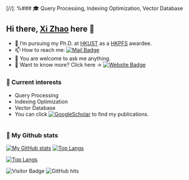 
[//]: %### :mortar_board: Query Processing, Indexing Optimization, Vector Database


## Hi there, [Xi Zhao](https://github.com/Jacyhust) here 👋

- 🔭 I’m pursuing my Ph.D. at [HKUST](https://hkust.edu.hk/) as a [HKPFS](https://cerg1.ugc.edu.hk/hkpfs/index.html) awardee.
- 📫 How to reach me: [![Mail Badge](https://img.shields.io/badge/xi.zhao@connect.ust.hk-c14438?style=flat&logo=Gmail&logoColor=white)](mailto:xi.zhao@connect.ust.hk "Connect via Email")
- 💬 You are welcome to ask me anything.
- 🔬 Want to know more? Click here → [![Website Badge](https://img.shields.io/badge/-My_website-5a5a5a?style=flat&logo=vercel&logoColor=white)](http://www.ustxizhao.com)

##
### **🌱 Current interests**
 - Query Processing
 - Indexing Optimization
 - Vector Database
- You can click <a href='https://scholar.google.com.hk/citations?user=8qCNqokAAAAJ&hl=zh-CN' target="_blank">
    <img alt='GoogleScholar' src='https://img.shields.io/badge/Scholar-100000?style=flat&logo=GoogleScholar&logoColor=white&&color=0181FF'></a>
 to find my publications.

# 
### **📜 My Github stats** 


[![My GitHub stats](https://github-readme-stats-sigma-five.vercel.app/api?username=Jacyhust&show_icons=true&theme=merko&include_all_commits=true)](https://github.com/anuraghazra/github-readme-stats)
[![Top Langs](https://github-readme-stats-sigma-five.vercel.app/api/top-langs/?username=Jacyhust&layout=compact&langs_count=8)](https://github.com/anuraghazra/github-readme-stats)


[![Top Langs](https://github-readme-streak-stats.herokuapp.com/?user=Jacyhust)](http://www.ustxizhao.com)

![Visitor Badge](https://visitor-badge.laobi.icu/badge?page_id=Jacyhust)
<img alt="GitHub hits" src="https://img.shields.io/github/last-commit/Jacyhust/Jacyhust?label=profile%20updated&style=flat&color=cfa81c">

